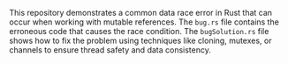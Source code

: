 This repository demonstrates a common data race error in Rust that can occur when working with mutable references. The `bug.rs` file contains the erroneous code that causes the race condition. The `bugSolution.rs` file shows how to fix the problem using techniques like cloning, mutexes, or channels to ensure thread safety and data consistency.